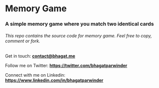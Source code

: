 # Memory Game
### A simple memory game where you match two identical cards
###### This repo contains the source code for memory game. Feel free to copy, comment or fork.
Get in touch: **contact@bhagat.me**

Follow me on Twitter: **https://twitter.com/bhagatparwinder**

Connect with me on Linkedin: **https://www.linkedin.com/in/bhagatparwinder**
